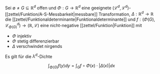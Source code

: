 Sei $\emptyset \ne G \subseteq \mathbb{R}^d$ offen und $\Phi : G \to \mathbb{R}^d$ eine geeignete $(\mathcal{L}^d, \mathcal{L}^d)$-[[zettel/Funktion/A-S-Messbarkeit|messbare]] Transformation, $\Delta : \mathbb{R}^d \to \mathbb{R}$ die [[zettel/Funktionaldeterminante|Funktionaldeterminante]] und $f : (\Phi(G), \mathcal{L}_{\Phi(G)}^d) \to (\mathbb{R}, \mathcal{L})$ eine nicht-negative [[zettel/Funktion|Funktion]] mit
- $\Phi$ injektiv
- $\Phi$ stetig differenzierbar
- $\Delta$ verschwindet nirgends

Es gilt für die $\lambda^d$-Dichte

$$
	\int_{\Phi(G)} f(y) dy = \int_G f \circ \Phi(x) \cdot |\Delta(x)| dx
$$